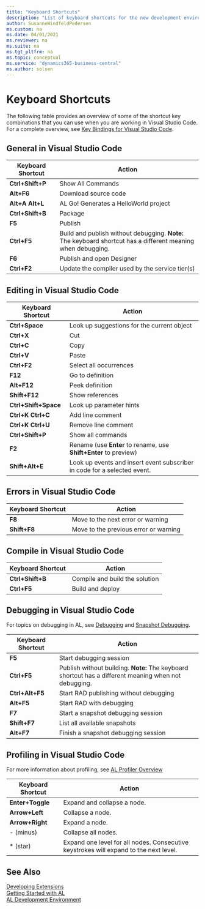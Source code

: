 ```yaml
---
title: "Keyboard Shortcuts"
description: "List of keyboard shortcuts for the new development environment."
author: SusanneWindfeldPedersen
ms.custom: na
ms.date: 04/01/2021
ms.reviewer: na
ms.suite: na
ms.tgt_pltfrm: na
ms.topic: conceptual
ms.service: "dynamics365-business-central"
ms.author: solsen
---
```


# Keyboard Shortcuts

The following table provides an overview of some of the shortcut key combinations that you can use when you are working in Visual Studio Code. For a complete overview, see [Key Bindings for Visual Studio Code](https://code.visualstudio.com/docs/customization/keybindings).

## General in Visual Studio Code

|Keyboard Shortcut| Action|
|-----------------|-------|
|**Ctrl+Shift+P**|Show All Commands|
|**Alt+F6**|Download source code|
|**Alt+A Alt+L**|AL Go! Generates a HelloWorld project|
|**Ctrl+Shift+B**|Package|
|**F5**|Publish|  
|**Ctrl+F5**|Build and publish without debugging. **Note:** The keyboard shortcut has a different meaning when debugging.|
|**F6**|Publish and open Designer|
|**Ctrl+F2**|Update the compiler used by the service tier(s)|

## Editing in Visual Studio Code

|Keyboard Shortcut| Action|
|-----------------|-------|
|**Ctrl+Space**|Look up suggestions for the current object|
|**Ctrl+X**|Cut|
|**Ctrl+C**|Copy|
|**Ctrl+V**|Paste|
|**Ctrl+F2**|Select all occurrences|
|**F12**|Go to definition|
|**Alt+F12**|Peek definition|
|**Shift+F12**|Show references|
|**Ctrl+Shift+Space**|Look up parameter hints|
|**Ctrl+K Ctrl+C**|Add line comment|
|**Ctrl+K Ctrl+U**|Remove line comment|
|**Ctrl+Shift+P**|Show all commands|
|**F2**|Rename (use **Enter** to rename, use **Shift+Enter** to preview)|
|**Shift+Alt+E**|Look up events and insert event subscriber in code for a selected event.|

## Errors in Visual Studio Code

|Keyboard Shortcut| Action|
|-----------------|-------|
|**F8**|Move to the next error or warning|
|**Shift+F8**|Move to the previous error or warning|

## Compile in Visual Studio Code

|Keyboard Shortcut| Action|
|-----------------|-------|
|**Ctrl+Shift+B**|Compile and build the solution|
|**Ctrl+F5**|Build and deploy|

## Debugging in Visual Studio Code

For topics on debugging in AL, see [Debugging](devenv-debugging.md) and [Snapshot Debugging](devenv-snapshot-debugging.md).

|Keyboard Shortcut|Action|
|-----------------|------|
|**F5**           |Start debugging session|
|**Ctrl+F5**|Publish without building. **Note:** The keyboard shortcut has a different meaning when not debugging.|  
|**Ctrl+Alt+F5**  |Start RAD publishing without debugging|
|**Alt+F5**      |Start RAD with debugging|
|**F7**|Start a snapshot debugging session|
|**Shift+F7**|List all available snapshots|
|**Alt+F7**|Finish a snapshot debugging session|

## Profiling in Visual Studio Code

For more information about profiling, see [AL Profiler Overview](devenv-al-profiler-overview.md)

|Keyboard Shortcut|Action|
|-----------------|------|
|**Enter+Toggle** | Expand and collapse a node. |
|**Arrow+Left** | Collapse a node. |
|**Arrow+Right** | Expand a node. |
|- (minus) | Collapse all nodes.|
|* (star) | Expand one level for all nodes. Consecutive keystrokes will expand to the next level.|

## See Also

[Developing Extensions](devenv-dev-overview.md)  
[Getting Started with AL](devenv-get-started.md)  
[AL Development Environment](devenv-reference-overview.md)
